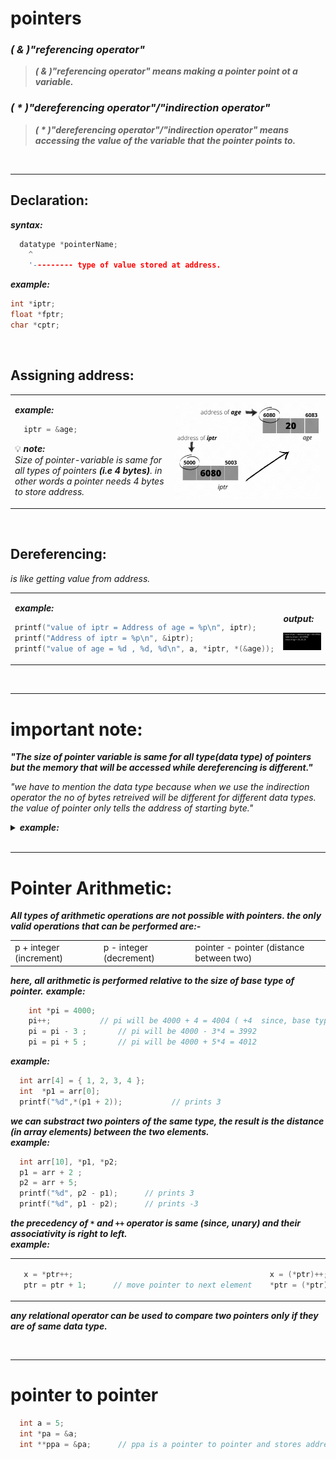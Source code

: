 # pointers

### <em>( & )"referencing operator"</em>
>***_( & )"referencing operator" means making a pointer point ot a variable._***

### <em>( * )"dereferencing operator"/"indirection operator"</em>
>***_( * )"dereferencing operator"/"indirection operator" means accessing the value of the variable that the pointer points to._***

<br/>

---
## Declaration:
***syntax:***
```C
  datatype *pointerName;
    ^
    '--------- type of value stored at address.
```

***example:***
```C
int *iptr;
float *fptr;
char *cptr;
```

<br/>


## Assigning address:
<table>
<tr>
<td width="400">
  
***example:***
```C
  iptr = &age;
```

💡 ***note:*** 
<br/>_Size of pointer-variable is same for all types of pointers **(i.e 4 bytes)**. in other words a pointer needs 4 bytes to store address._

</td>
<td width="500">
<img src="../images/assigning address of pointer.gif" alt="assigning address of pointer">

</td>
</tr>
</table>

<br/>


## Dereferencing:
_is like getting value from address._
<table>
<tr>
<td width="400">
  
***example:***
```C
printf("value of iptr = Address of age = %p\n", iptr);
printf("Address of iptr = %p\n", &iptr);
printf("value of age = %d , %d, %d\n", a, *iptr, *(&age));
```
</td>
<td width="500">
 
***output:***
  
<img src="../images/output screen for pointers.png">

</td>
</tr>
</table>

<br/>

---
# important note:
***"The size of pointer variable is same for all type(data type) of pointers but the memory that will be accessed while dereferencing is different."***

_"we have to mention the data type because when we use the indirection operator the no of bytes retreived will be different for different data types.
the value of pointer only tells the address of starting byte."_

<details>
<summary><b><em> example: </b></em></summary>
<p>

suppose we have a pointer iptr which contains address 2000 and when we write ``*iptr`` the compiler knows that it has to access the information starting at address 2000.
<br/> so the compiler will look at the base type of the pointer and will retrieve the information depending on that base type. 
<br/> for example if base type is int then 4 bytes information will be retrieved, and if base type is double then 8 bytes will be retreived and soon.
<img src="../images/example pointer base type new .png" alt="example" width="500">
</p>
</details>

<br/>

---
# Pointer Arithmetic:
***All types of arithmetic operations are not possible with pointers. the only valid operations that can be performed are:-***
<table>
<tr>
	<td>	p + integer (increment)	</td><td>	p - integer (decrement)	</td><td>	pointer - pointer (distance between two) </td>
</tr>
</table>

***here, all arithmetic is performed relative to the size of base type of pointer.***
***example:***
```C
	int *pi = 4000;
	pi++;			// pi will be 4000 + 4 = 4004 ( +4  since, base type of pi is int)
	pi = pi - 3 ;		// pi will be 4000 - 3*4 = 3992
	pi = pi + 5 ;		// pi will be 4000 + 5*4 = 4012
```

***example:***
```C
  int arr[4] = { 1, 2, 3, 4 };
  int  *p1 = arr[0];
  printf("%d",*(p1 + 2));           // prints 3
```

***we can substract two pointers of the same type, the result is the distance (in array elements) between the two elements.***
<br/>***example:***
```C++
  int arr[10], *p1, *p2;
  p1 = arr + 2 ;
  p2 = arr + 5;
  printf("%d", p2 - p1);      // prints 3
  printf("%d", p1 - p2);      // prints -3
```

***the precedency of ``*`` and ``++`` operator is same (since, unary) and their associativity is right to left.*** 
<br/>***example:***
<table>
<tr>
<td>
  
```C
  x = *ptr++;
  ptr = ptr + 1;      // move pointer to next element
```
</td>
<td>
  
```C
  x = (*ptr)++;
  *ptr = (*ptr) + 1;  // increment element value by 1
```
</td>
</tr>
</table>  


***any relational operator can be used to compare two pointers only if they are of same data type.***

<br/>

---

# pointer to pointer

```C
  int a = 5;
  int *pa = &a;
  int **ppa = &pa;      // ppa is a pointer to pointer and stores address of pa.
```








